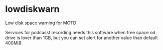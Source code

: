 # lowdiskwarn
Low disk space warning for MOTD

Services for podcasst recording needs this software when free space od drive is lover than 1GB, but you can set alert for another value than default 400MiB
